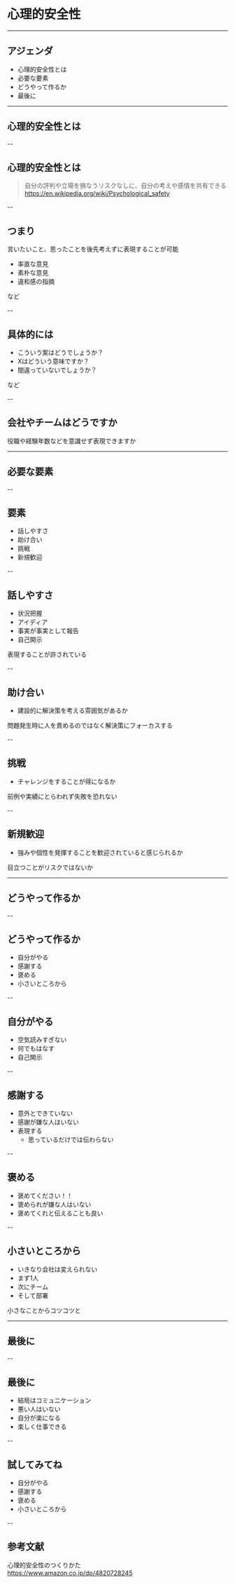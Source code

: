 <style type="text/css">
  .reveal h1,
  .reveal h2,
  .reveal h3,
  .reveal h4,
  .reveal h5,
  .reveal h6 {
    text-transform: none;
  }
</style>

# 心理的安全性

---

## アジェンダ

- 心理的安全性とは
- 必要な要素
- どうやって作るか
- 最後に

---

## 心理的安全性とは

--

## 心理的安全性とは

> 自分の評判や立場を損なうリスクなしに、自分の考えや感情を共有できる
> https://en.wikipedia.org/wiki/Psychological_safety

--

## つまり

言いたいこと、思ったことを後先考えずに表現することが可能

- 率直な意見
- 素朴な意見
- 違和感の指摘

など

--

## 具体的には

- こういう案はどうでしょうか？
- Xはどういう意味ですか？
- 間違っていないでしょうか？

など

--

## 会社やチームはどうですか

役職や経験年数などを意識せず表現できますか

---

## 必要な要素

--

## 要素

- 話しやすさ
- 助け合い
- 挑戦
- 新規歓迎

--

## 話しやすさ

- 状況把握
- アイディア
- 事実が事実として報告
- 自己開示

表現することが許されている

--

## 助け合い

- 建設的に解決策を考える雰囲気があるか

問題発生時に人を責めるのではなく解決策にフォーカスする

--

## 挑戦

- チャレンジをすることが得になるか

前例や実績にとらわれず失敗を恐れない

--

## 新規歓迎
- 強みや個性を発揮することを歓迎されていると感じられるか

目立つことがリスクではないか

---

## どうやって作るか

--

## どうやって作るか

- 自分がやる
- 感謝する
- 褒める
- 小さいところから

--

## 自分がやる

- 空気読みすぎない
- 何でもはなす
- 自己開示

--

## 感謝する

- 意外とできていない
- 感謝が嫌な人はいない
- 表現する
  - 思っているだけでは伝わらない

--

## 褒める

- 褒めてください！！
- 褒められが嫌な人はいない
- 褒めてくれと伝えることも良い

--

## 小さいところから

- いきなり会社は変えられない
- まず1人
- 次にチーム
- そして部署

小さなことからコツコツと

---

## 最後に

--

## 最後に

- 結局はコミュニケーション
- 悪い人はいない
- 自分が楽になる
- 楽しく仕事できる

--

## 試してみてね

- 自分がやる
- 感謝する
- 褒める
- 小さいところから

--

## 参考文献

心理的安全性のつくりかた  
https://www.amazon.co.jp/dp/4820728245
